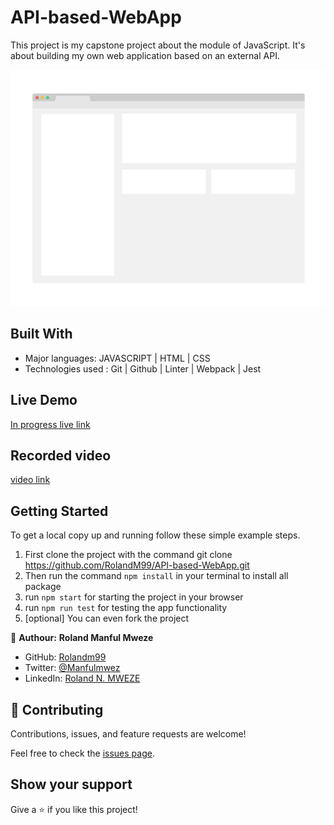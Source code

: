 #  API-based-WebApp

This project is my capstone project about the module of JavaScript. It's about building my own web application based on an external API.

![screenshot](./app_screenshot.png)

## Built With

- Major languages: JAVASCRIPT | HTML | CSS 
- Technologies used : Git | Github | Linter | Webpack | Jest

## Live Demo

[In progress live link]()

## Recorded video

[video link]()

## Getting Started

To get a local copy up and running follow these simple example steps.

1. First clone the project with the command git clone https://github.com/RolandM99/API-based-WebApp.git
2. Then run the command `npm install` in your terminal to install all package
3. run `npm start` for starting the project in your browser
4. run `npm run test` for testing the app functionality
5. [optional] You can even fork the project


👤 **Authour:** **Roland Manful Mweze**

- GitHub: [Rolandm99](https://github.com/RolandM99)
- Twitter: [@Manfulmwez](https://twitter.com/ManfulMwez)
- LinkedIn: [Roland N. MWEZE](https://www.linkedin.com/in/roland-n-mweze-8b1045189/)

## 🤝 Contributing

Contributions, issues, and feature requests are welcome!

Feel free to check the [issues page](../../issues/).

## Show your support

Give a ⭐️ if you like this project!
